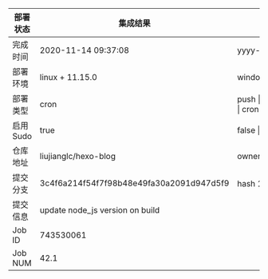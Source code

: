 部署状态 | 集成结果 | 参考值
---|---|---
完成时间 | 2020-11-14 09:37:08 | yyyy-mm-dd hh:mm:ss
部署环境 | linux + 11.15.0 | window \| linux + stable
部署类型 | cron | push \| pull_request \| api \| cron
启用Sudo | true | false \| true
仓库地址 | liujianglc/hexo-blog | owner_name/repo_name
提交分支 | 3c4f6a214f54f7f98b48e49fa30a2091d947d5f9 | hash 16位
提交信息 | update node_js version on build |
Job ID   | 743530061 |
Job NUM  | 42.1 |
